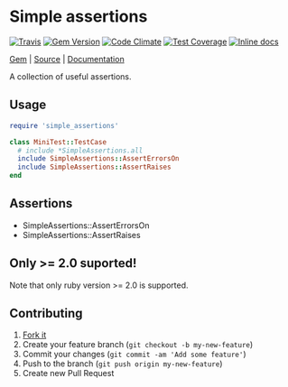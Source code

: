 [github]: https://github.com/neopoly/simple_assertions
[doc]: http://rubydoc.info/github/neopoly/simple_assertions/master/file/README.md
[gem]: https://rubygems.org/gems/simple_assertions
[gem-badge]: https://img.shields.io/gem/v/simple_assertions.svg
[travis]: https://travis-ci.org/neopoly/simple_assertions
[travis-badge]: https://img.shields.io/travis/neopoly/simple_assertions.svg?branch=master
[codeclimate]: https://codeclimate.com/github/neopoly/simple_assertions
[codeclimate-climate-badge]: https://img.shields.io/codeclimate/github/neopoly/simple_assertions.svg
[codeclimate-coverage-badge]: https://codeclimate.com/github/neopoly/simple_assertions/badges/coverage.svg
[inchpages]: https://inch-ci.org/github/neopoly/simple_assertions
[inchpages-badge]: https://inch-ci.org/github/neopoly/simple_assertions.svg?branch=master&style=flat

# Simple assertions

[![Travis][travis-badge]][travis]
[![Gem Version][gem-badge]][gem]
[![Code Climate][codeclimate-climate-badge]][codeclimate]
[![Test Coverage][codeclimate-coverage-badge]][codeclimate]
[![Inline docs][inchpages-badge]][inchpages]

[Gem][gem] |
[Source][github] |
[Documentation][doc]

A collection of useful assertions.

## Usage

```ruby
require 'simple_assertions'

class MiniTest::TestCase
  # include *SimpleAssertions.all
  include SimpleAssertions::AssertErrorsOn
  include SimpleAssertions::AssertRaises
end
```

## Assertions

* SimpleAssertions::AssertErrorsOn
* SimpleAssertions::AssertRaises

## Only >= 2.0 suported!

Note that only ruby version >= 2.0 is supported.

## Contributing

1. [Fork it](https://github.com/neopoly/simple_assertions/fork)
2. Create your feature branch (`git checkout -b my-new-feature`)
3. Commit your changes (`git commit -am 'Add some feature'`)
4. Push to the branch (`git push origin my-new-feature`)
5. Create new Pull Request
